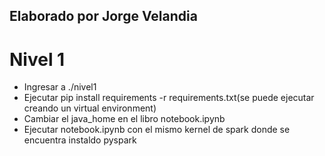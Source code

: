 ## Elaborado por Jorge Velandia

# Nivel 1

- Ingresar a ./nivel1
- Ejecutar pip install requirements -r requirements.txt(se puede ejecutar creando un virtual environment)
- Cambiar el java_home en el libro notebook.ipynb
- Ejecutar notebook.ipynb con el mismo kernel de spark donde se encuentra instaldo pyspark